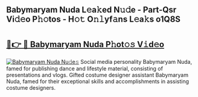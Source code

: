 ## Babymaryam Nuda L𝚎a𝚔ed N𝚞𝚍e - Part-Qsr Vi𝚍𝚎o P𝚑𝚘tos - H𝚘𝚝 O𝚗𝚕yf𝚊ns L𝚎a𝚔s o1Q8S

# <h2><a href="http://kfesuz.oniu.top/?m=Babymaryam+Nuda">🔗👉 🔴 Babymaryam Nuda P𝚑ot𝚘𝚜 V𝚒d𝚎o</a></h2>

[![Babymaryam Nuda Nu𝚍e𝚜](https://i.imgur.com/0qMVB7G.gif)](http://kfesuz.oniu.top/?m=Babymaryam+Nuda)
Social media personality Babymaryam Nuda, famed for publishing dance and lifestyle material, consisting of presentations and vlogs. Gifted costume designer assistant Babymaryam Nuda, famed for their exceptional skills and accomplishments in assisting costume designers.  
